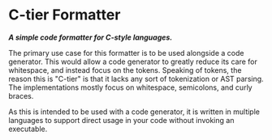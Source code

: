 # C-tier Formatter
***A simple code formatter for C-style languages.***

The primary use case for this formatter is to be used alongside
a code generator. This would allow a code generator to greatly reduce
its care for whitespace, and instead focus on the tokens. Speaking of tokens,
the reason this is "C-tier" is that it lacks any sort of tokenization or AST parsing.
The implementations mostly focus on whitespace, semicolons, and curly braces.

As this is intended to be used with a code generator, it is written in multiple
languages to support direct usage in your code without invoking an executable.
